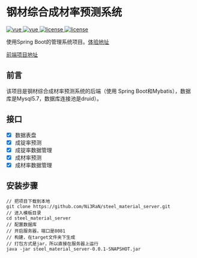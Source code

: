 # 钢材综合成材率预测系统

<a href="https://github.com/spring-projects/spring-boot">
    <img src="https://img.shields.io/badge/spring--boot-2.6.6-brightgreen.svg" alt="vue">
</a>
<a href="https://github.com/alibaba/druid">
    <img src="https://img.shields.io/badge/druid-1.2.8-brightgreen.svg" alt="vue">
</a>
<a href="https://github.com/mybatis/mybatis-3">
    <img src="https://img.shields.io/badge/mybatis-3.5.2-brightgreen.svg" alt="license">
</a>
<a href="https://github.com/Ni3RaN/steel_material_server/blob/master/LICENSE">
    <img src="https://img.shields.io/github/license/mashape/apistatus.svg" alt="license">
</a>

使用Spring Boot的管理系统项目。[体验地址](https://81.70.243.180)

[前端项目地址](https://github.com/Ni3RaN/steel_material_client)

## 前言

该项目是钢材综合成材率预测系统的后端（使用 Spring Boot和Mybatis），数据库是Mysql5.7，数据库连接池是druid）。

## 接口

- [x] 数据表盘
- [x] 成锭率预测
- [x] 成锭率数据管理
- [x] 成材率预测
- [x] 成材率数据管理

## 安装步骤

```
// 把项目下载到本地
git clone https://github.com/Ni3RaN/steel_material_server.git
// 进入模板目录
cd steel_material_server
// 配置数据库
// 开启服务器，端口是8081
// 构建，在target文件夹下生成
// 打包方式是jar，所以直接在服务器上运行
java -jar steel_material_server-0.0.1-SNAPSHOT.jar
```
